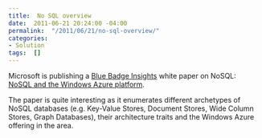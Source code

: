 ```yaml
---
title:  No SQL overview
date:  2011-06-21 20:24:00 -04:00
permalink:  "/2011/06/21/no-sql-overview/"
categories:
- Solution
tags:  []
---
```

<p>Microsoft is publishing a <a href="http://bluebadgeinsights.com/">Blue Badge Insights</a> white paper on NoSQL:&#160; <a title="NoSQL and the Windows Azure platform" href="http://download.microsoft.com/download/9/E/9/9E9F240D-0EB6-472E-B4DE-6D9FCBB505DD/Windows%20Azure%20No%20SQL%20White%20Paper.pdf">NoSQL and the Windows Azure platform</a>.</p>  <p>The paper is quite interesting as it enumerates different archetypes of NoSQL databases (e.g. Key-Value Stores, Document Stores, Wide Column Stores, Graph Databases), their architecture traits and the Windows Azure offering in the area.</p>